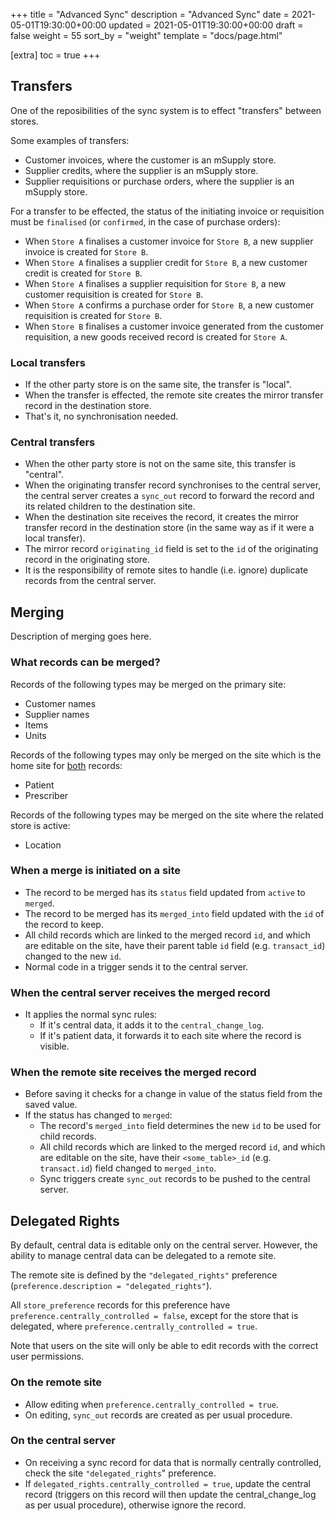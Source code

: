 +++
title = "Advanced Sync"
description = "Advanced Sync"
date = 2021-05-01T19:30:00+00:00
updated = 2021-05-01T19:30:00+00:00
draft = false
weight = 55
sort_by = "weight"
template = "docs/page.html"

[extra]
toc = true
+++

## Transfers

One of the reposibilities of the sync system is to effect "transfers" between stores.

Some examples of transfers:

* Customer invoices, where the customer is an mSupply store.
* Supplier credits, where the supplier is  an mSupply store.
* Supplier requisitions or purchase orders, where the supplier is an mSupply store.

For a transfer to be effected, the status of the initiating invoice or requisition must be `finalised` (or `confirmed`, in the case of purchase orders):

* When `Store A` finalises a customer invoice for `Store B`, a new supplier invoice is created for `Store B`.
* When `Store A` finalises a supplier credit for `Store B`, a new customer credit is created for `Store B`.
* When `Store A` finalises a supplier requisition for `Store B`, a new customer requisition is created for `Store B`.
* When `Store A` confirms a purchase order for `Store B`, a new customer requisition is created for `Store B`.
* When `Store B` finalises a customer invoice generated from the customer requisition, a new goods received record is created for `Store A`.

### Local transfers

* If the other party store is on the same site, the transfer is "local".
* When the transfer is effected, the remote site creates the mirror transfer record in the destination store.
* That's it, no synchronisation needed.

### Central transfers

* When the other party store is not on the same site, this transfer is "central".
* When the originating transfer record synchronises to the central server, the central server creates a `sync_out` record to forward the record and its related children to the destination site.
* When the destination site receives the record, it creates the mirror transfer record in the destination store (in the same way as if it were a local transfer).
* The mirror record `originating_id` field is set to the `id` of the originating record in the originating store.
* It is the responsibility of remote sites to handle (i.e. ignore) duplicate records from the central server.

## Merging

Description of merging goes here.

### What records can be merged?

Records of the following types may be merged on the primary site:

* Customer names
* Supplier names
* Items
* Units

Records of the following types may only be merged on the site which is the home site for <ins>both</ins> records:

* Patient
* Prescriber

Records of the following types may be merged on the site where the related store is active:

* Location

### When a merge is initiated on a site

* The record to be merged has its `status` field updated from `active` to `merged`.
* The record to be merged has its `merged_into` field updated with the `id` of the record to keep.
* All child records which are linked to the merged record `id`, and which are editable on the site, have their parent table `id` field (e.g. `transact_id`) changed to the new `id`.
* Normal code in a trigger sends it to the central server.

### When the central server receives the merged record

* It applies the normal sync rules:
  * If it's central data, it adds it to the `central_change_log`.
  * If it's patient data, it forwards it to each site where the record is visible.

### When the remote site receives the merged record

* Before saving it checks for a change in value of the status field from the saved value.
* If the status has changed to `merged`:
  * The record's `merged_into` field determines the new `id` to be used for child records.
  * All child records which are linked to the merged record `id`, and which are editable on the site, have their `<some_table>_id` (e.g. `transact.id`) field changed to `merged_into`.
  * Sync triggers create `sync_out` records to be pushed to the central server.

## Delegated Rights

By default, central data is editable only on the central server. However, the ability to manage central data can be delegated to a remote site.

The remote site is defined by the `"delegated_rights"` preference (`preference.description = "delegated_rights"`).

All `store_preference` records for this preference have `preference.centrally_controlled = false`, except for the store that is delegated, where `preference.centrally_controlled = true`.

Note that users on the site will only be able to edit records with the correct user permissions.

### On the remote site

* Allow editing when `preference.centrally_controlled = true`.
* On editing, `sync_out` records are created as per usual procedure.

### On the central server

* On receiving a sync record for data that is normally centrally controlled, check the site `"delegated_rights`" preference.
* If `delegated_rights.centrally_controlled = true`, update the central record (triggers on this record will then update the central_change_log as per usual procedure), otherwise ignore the record.
